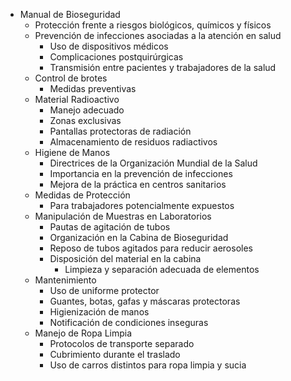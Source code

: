 - Manual de Bioseguridad
  - Protección frente a riesgos biológicos, químicos y físicos
  - Prevención de infecciones asociadas a la atención en salud
    - Uso de dispositivos médicos
    - Complicaciones postquirúrgicas
    - Transmisión entre pacientes y trabajadores de la salud
  - Control de brotes
    - Medidas preventivas
  - Material Radioactivo
    - Manejo adecuado
    - Zonas exclusivas
    - Pantallas protectoras de radiación
    - Almacenamiento de residuos radiactivos
  - Higiene de Manos
    - Directrices de la Organización Mundial de la Salud
    - Importancia en la prevención de infecciones
    - Mejora de la práctica en centros sanitarios
  - Medidas de Protección
    - Para trabajadores potencialmente expuestos
  - Manipulación de Muestras en Laboratorios
    - Pautas de agitación de tubos
    - Organización en la Cabina de Bioseguridad
    - Reposo de tubos agitados para reducir aerosoles
    - Disposición del material en la cabina
      - Limpieza y separación adecuada de elementos
  - Mantenimiento
    - Uso de uniforme protector
    - Guantes, botas, gafas y máscaras protectoras
    - Higienización de manos
    - Notificación de condiciones inseguras
  - Manejo de Ropa Limpia
    - Protocolos de transporte separado
    - Cubrimiento durante el traslado
    - Uso de carros distintos para ropa limpia y sucia
